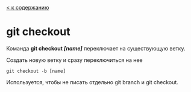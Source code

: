 [< к содержанию](/readme.md)

# git checkout

Команда **git checkout *[name]*** переключает на существующую ветку.

Создать новую ветку и сразу переключиться на нее

``
git checkout -b [name]
``

Используется, чтобы не писать отдельно git branch и git checkout.
